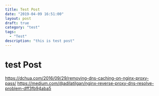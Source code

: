```yaml
---
title: Test Post
date: "2019-04-09 16:51:00"
layout: post
draft: true
category: "test"
tags:
  - "Test"
description: "this is test post"
---
```


# test Post


https://dchua.com/2016/09/29/removing-dns-caching-on-nginx-proxy-pass/
https://medium.com/@adilatilgan/nginx-reverse-proxy-dns-resolve-problem-dff3fb94aba5
